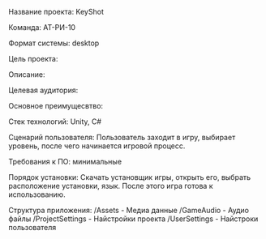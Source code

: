 Название проекта: KeyShot

Команда: АТ-РИ-10

Формат системы: desktop

Цель проекта: 

Описание: 

Целевая аудитория:

Основное преимущесвтво: 

Стек технологий: Unity, C#

Сценарий пользователя: Пользователь заходит в игру, выбирает уровень, после чего начинается игровой процесс.

Требования к ПО: минимальные

Порядок установки: Скачать установщик игры,  открыть его, выбрать расположение установки, язык. После этого игра готова к использованию.

Структура приложения: 
/Assets - Медиа данные
/GameAudio - Аудио файлы
/ProjectSettings - Найстройки проекта
/UserSettings - Найстроки пользователя
